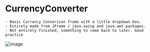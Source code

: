 # CurrencyConverter


    - Basic Currency Conversion frame with a little dropdown box.
    - Entirely made from JFrame / java.swing and java.awt packages.
    - Not entirely finished, something to come back to later. Good practice


![image](https://user-images.githubusercontent.com/97462803/175815557-4e6c8a7b-2388-4d3c-a95b-6a7257d762b9.png)
